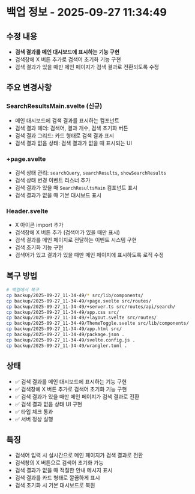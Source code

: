 # 백업 정보 - 2025-09-27 11:34:49

## 수정 내용
- **검색 결과를 메인 대시보드에 표시하는 기능 구현**
- 검색창에 X 버튼 추가로 검색어 초기화 기능 구현
- 검색 결과가 있을 때만 메인 페이지가 검색 결과로 전환되도록 수정

## 주요 변경사항

### SearchResultsMain.svelte (신규)
- 메인 대시보드에 검색 결과를 표시하는 컴포넌트
- 검색 결과 헤더: 검색어, 결과 개수, 검색 초기화 버튼
- 검색 결과 그리드: 카드 형태로 검색 결과 표시
- 검색 결과 없음 상태: 검색 결과가 없을 때 표시되는 UI

### +page.svelte
- 검색 상태 관리: `searchQuery`, `searchResults`, `showSearchResults`
- 검색 상태 변경 이벤트 리스너 추가
- 검색 결과가 있을 때 `SearchResultsMain` 컴포넌트 표시
- 검색 결과가 없을 때 기본 대시보드 표시

### Header.svelte
- X 아이콘 import 추가
- 검색창에 X 버튼 추가 (검색어가 있을 때만 표시)
- 검색 결과를 메인 페이지로 전달하는 이벤트 시스템 구현
- 검색 초기화 기능 구현
- 검색어가 있고 결과가 있을 때만 메인 페이지에 표시하도록 로직 수정

## 복구 방법
```bash
# 백업에서 복구
cp backup/2025-09-27_11-34-49/* src/lib/components/
cp backup/2025-09-27_11-34-49/+page.svelte src/routes/
cp backup/2025-09-27_11-34-49/+server.ts src/routes/api/search/
cp backup/2025-09-27_11-34-49/app.css src/
cp backup/2025-09-27_11-34-49/+layout.svelte src/routes/
cp backup/2025-09-27_11-34-49/ThemeToggle.svelte src/lib/components/
cp backup/2025-09-27_11-34-49/app.html src/
cp backup/2025-09-27_11-34-49/package.json .
cp backup/2025-09-27_11-34-49/svelte.config.js .
cp backup/2025-09-27_11-34-49/wrangler.toml .
```

## 상태
- ✅ 검색 결과를 메인 대시보드에 표시하는 기능 구현
- ✅ 검색창에 X 버튼 추가로 검색어 초기화 기능 구현
- ✅ 검색 결과가 있을 때만 메인 페이지가 검색 결과로 전환
- ✅ 검색 결과 없음 상태 UI 구현
- ✅ 타입 체크 통과
- ✅ 서버 정상 실행

## 특징
- 검색어 입력 시 실시간으로 메인 페이지가 검색 결과로 전환
- 검색창의 X 버튼으로 검색어 초기화 가능
- 검색 결과가 없을 때 적절한 안내 메시지 표시
- 검색 결과를 카드 형태로 깔끔하게 표시
- 검색 초기화 시 기본 대시보드로 복원




















